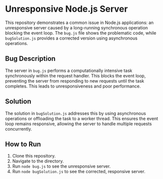 # Unresponsive Node.js Server

This repository demonstrates a common issue in Node.js applications: an unresponsive server caused by a long-running synchronous operation blocking the event loop.  The `bug.js` file shows the problematic code, while `bugSolution.js` provides a corrected version using asynchronous operations.

## Bug Description

The server in `bug.js` performs a computationally intensive task synchronously within the request handler.  This blocks the event loop, preventing the server from responding to new requests until the task completes.  This leads to unresponsiveness and poor performance.

## Solution

The solution in `bugSolution.js` addresses this by using asynchronous operations or offloading the task to a worker thread.  This ensures the event loop remains responsive, allowing the server to handle multiple requests concurrently.

## How to Run

1. Clone this repository.
2. Navigate to the directory.
3. Run `node bug.js` to see the unresponsive server.
4. Run `node bugSolution.js` to see the corrected, responsive server.